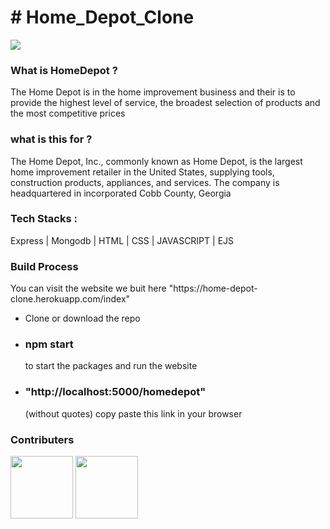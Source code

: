 <h1># Home_Depot_Clone</h1>

<a href = "https://home-depot-clone.herokuapp.com/index" ><img src ="https://www.reviewsxp.com/blog/wp-content/uploads/2020/05/Home-Depot.jpg"/></a>


<h3>What is HomeDepot ?</h3>

<p>The Home Depot is in the home improvement business and their is to provide the highest level of service, the broadest selection of products and the most competitive prices</p>

<h3>what is this for ? </h3>

<p>The Home Depot, Inc., commonly known as Home Depot, is the largest home improvement retailer in the United States, supplying tools, construction products, appliances, and services. The company is headquartered in incorporated Cobb County, Georgia</p>



<h3>Tech Stacks : </h3>

<p> Express | Mongodb | HTML | CSS | JAVASCRIPT | EJS</p>



<h3>Build Process</h3>

<p> You can visit the website we buit here "https://home-depot-clone.herokuapp.com/index" </p>

<ul>
  <li>Clone or download the repo</li>
  <li><h3>npm start</h3>to start the packages and run the website</li>
  <li><h3>"http://localhost:5000/homedepot"</h3> (without quotes) copy paste this link in your browser</i>
  
  
  </ul>

<h3>Contributers</h3>

<a href = "https://github.com/SakethReddy1111"><img src = "https://avatars.githubusercontent.com/u/95850230?v=4" width=100px /></a>
<a href = "https://github.com/Uditkishore"><img src = "https://avatars.githubusercontent.com/u/95956949?v=4"  width=100px /></a>
